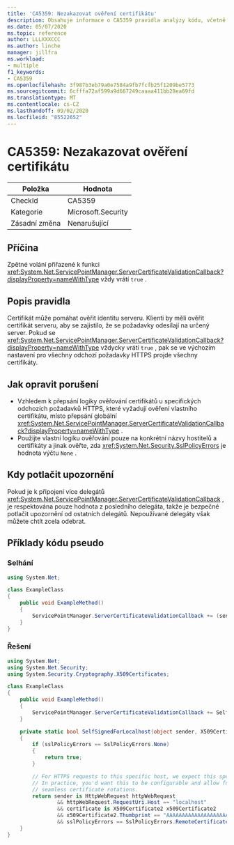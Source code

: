 ```yaml
---
title: 'CA5359: Nezakazovat ověření certifikátu'
description: Obsahuje informace o CA5359 pravidla analýzy kódu, včetně příčin, jak opravit porušení a kdy je potlačit.
ms.date: 05/07/2020
ms.topic: reference
author: LLLXXXCCC
ms.author: linche
manager: jillfra
ms.workload:
- multiple
f1_keywords:
- CA5359
ms.openlocfilehash: 3f987b3eb79a0e7584a9fb7fcfb25f1209be5773
ms.sourcegitcommit: 6cfffa72af599a9d667249caaaa411bb28ea69fd
ms.translationtype: MT
ms.contentlocale: cs-CZ
ms.lasthandoff: 09/02/2020
ms.locfileid: "85522652"
---
```

# <a name="ca5359-do-not-disable-certificate-validation"></a>CA5359: Nezakazovat ověření certifikátu

|Položka|Hodnota|
|-|-|
|CheckId|CA5359|
|Kategorie|Microsoft.Security|
|Zásadní změna|Nenarušující|

## <a name="cause"></a>Příčina

Zpětné volání přiřazené k funkci <xref:System.Net.ServicePointManager.ServerCertificateValidationCallback?displayProperty=nameWithType> vždy vrátí `true` .

## <a name="rule-description"></a>Popis pravidla

Certifikát může pomáhat ověřit identitu serveru. Klienti by měli ověřit certifikát serveru, aby se zajistilo, že se požadavky odesílají na určený server. Pokud se <xref:System.Net.ServicePointManager.ServerCertificateValidationCallback?displayProperty=nameWithType> vždycky vrátí `true` , pak se ve výchozím nastavení pro všechny odchozí požadavky HTTPS projde všechny certifikáty.

## <a name="how-to-fix-violations"></a>Jak opravit porušení

- Vzhledem k přepsání logiky ověřování certifikátů u specifických odchozích požadavků HTTPS, které vyžadují ověření vlastního certifikátu, místo přepsání globální <xref:System.Net.ServicePointManager.ServerCertificateValidationCallback?displayProperty=nameWithType> .
- Použijte vlastní logiku ověřování pouze na konkrétní názvy hostitelů a certifikáty a jinak ověřte, zda <xref:System.Net.Security.SslPolicyErrors> je hodnota výčtu `None` .

## <a name="when-to-suppress-warnings"></a>Kdy potlačit upozornění

Pokud je k připojení více delegátů <xref:System.Net.ServicePointManager.ServerCertificateValidationCallback> , je respektována pouze hodnota z posledního delegáta, takže je bezpečné potlačit upozornění od ostatních delegátů. Nepoužívané delegáty však můžete chtít zcela odebrat.

## <a name="pseudo-code-examples"></a>Příklady kódu pseudo

### <a name="violation"></a>Selhání

```csharp
using System.Net;

class ExampleClass
{
    public void ExampleMethod()
    {
        ServicePointManager.ServerCertificateValidationCallback += (sender, cert, chain, error) => { return true; };
    }
}
```

### <a name="solution"></a>Řešení

```csharp
using System.Net;
using System.Net.Security;
using System.Security.Cryptography.X509Certificates;

class ExampleClass
{
    public void ExampleMethod()
    {
        ServicePointManager.ServerCertificateValidationCallback += SelfSignedForLocalhost;
    }

    private static bool SelfSignedForLocalhost(object sender, X509Certificate certificate, X509Chain chain, SslPolicyErrors sslPolicyErrors)
    {
        if (sslPolicyErrors == SslPolicyErrors.None)
        {
            return true;
        }

        // For HTTPS requests to this specific host, we expect this specific certificate.
        // In practice, you'd want this to be configurable and allow for multiple certificates per host, to enable
        // seamless certificate rotations.
        return sender is HttpWebRequest httpWebRequest
                && httpWebRequest.RequestUri.Host == "localhost"
                && certificate is X509Certificate2 x509Certificate2
                && x509Certificate2.Thumbprint == "AAAAAAAAAAAAAAAAAAAAAAAAAAAAAAAAAAAAAAAA"
                && sslPolicyErrors == SslPolicyErrors.RemoteCertificateChainErrors;
    }
}
```
